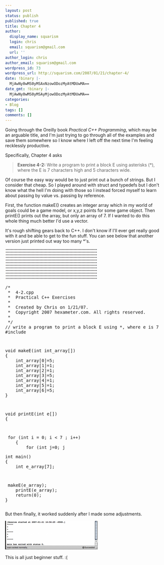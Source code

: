 ```yaml
---
layout: post
status: publish
published: true
title: Chapter 4
author:
  display_name: squarism
  login: chris
  email: squarism@gmail.com
  url: ''
author_login: chris
author_email: squarism@gmail.com
wordpress_id: 73
wordpress_url: http://squarism.com/2007/01/21/chapter-4/
date: !binary |-
  MjAwNy0wMS0yMSAxNzowODozMyAtMDUwMA==
date_gmt: !binary |-
  MjAwNy0wMS0yMSAyMjowODozMyAtMDUwMA==
categories:
- Blog
tags: []
comments: []
---
```

<p>Going through the Oreilly book <em>Practical C++ Programming</em>, which may be an arguable title, and I'm just trying to go through all of the examples and save them somewhere so I know where I left off the next time I'm feeling recklessly productive.</p>
<p>Specifically, Chapter 4 asks</p>
<blockquote><p>
<strong>Exercise 4-2:</strong> Write a program to print a block E using asterisks (*), where the E is 7 characters high and 5 characters wide.
</p></blockquote>
<p>Of course the easy way would be to just print out a bunch of strings.  But I consider that cheap.  So I played around with struct and typedefs but I don't know what the hell I'm doing with those so I instead forced myself to learn about passing by value vs. passing by reference.</p>
<p>First, the function makeE() creates an integer array which in my world of goals could be a game model, or x,y,z points for some game object.  Then printE() prints out the array, but only an array of 7.  If I wanted to do this whole thing much better I'd use a vector.</p>
<p>It's rough shifting gears back to C++.  I don't know if I'll ever get really good with it and be able to get to the fun stuff.  You can see below that another version just printed out way too many *'s.</p>
<p><a href="http://squarism.com/2007/01/21/chapter-4/e-messedup/"><img src="/uploads/2007/01/e_messedup-300x102.png" alt="e messedup" title="e messedup" width="300" height="102" class="alignnone size-medium wp-image-1286" /></a> </p>
<pre>
/*
 *  4-2.cpp
 *  Practical C++ Exercises
 *
 *  Created by Chris on 1/21/07.
 *  Copyright 2007 hexameter.com. All rights reserved.
 *
 */
// write a program to print a block E using *, where e is 7 high and 5 wide.
#include <iostream></p>
<p>void makeE(int int_array[])
{
	int_array[0]=5;
	int_array[1]=1;
	int_array[2]=1;
	int_array[3]=5;
	int_array[4]=1;
	int_array[5]=1;
	int_array[6]=5;
}</p>
<p>void printE(int e[])
{</p>
<p>	for (int i = 0; i < 7 ; i++)
	{
		for (int j=0; j<e[i]; j++)
		{
			std::cout << "*";
		}
		std::cout << "\n";
	}
}</p>
<p>int main()
{
	int e_array[7];</p>
<p>	makeE(e_array);
	printE(e_array);
	return(0);
}
</pre></p>
<p>But then finally, it worked suddenly after I made some adjustments.</p>
<p><a href="http://squarism.com/2007/01/21/chapter-4/e-success/"><img src="/uploads/2007/01/e_success-300x92.png" alt="e success" title="e success" width="300" height="92" class="alignnone size-medium wp-image-1287" /></a> </p>
<p>This is all just beginner stuff.  :(</p>
